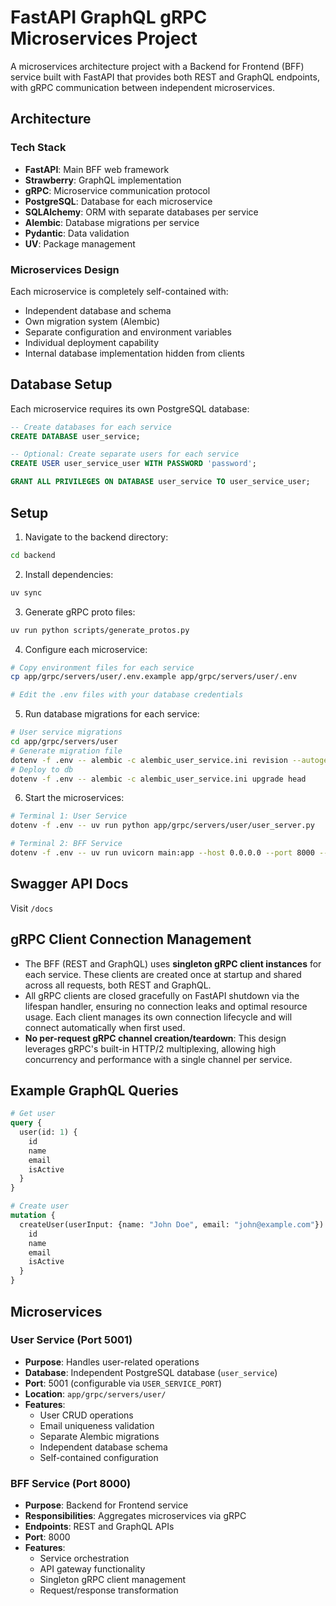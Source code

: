 # FastAPI GraphQL gRPC Microservices Project

A microservices architecture project with a Backend for Frontend (BFF) service built with FastAPI that provides both REST and GraphQL endpoints, with gRPC communication between independent microservices.

## Architecture

### Tech Stack
- **FastAPI**: Main BFF web framework
- **Strawberry**: GraphQL implementation
- **gRPC**: Microservice communication protocol
- **PostgreSQL**: Database for each microservice
- **SQLAlchemy**: ORM with separate databases per service
- **Alembic**: Database migrations per service
- **Pydantic**: Data validation
- **UV**: Package management

### Microservices Design
Each microservice is completely self-contained with:
- Independent database and schema
- Own migration system (Alembic)
- Separate configuration and environment variables
- Individual deployment capability
- Internal database implementation hidden from clients

## Database Setup

Each microservice requires its own PostgreSQL database:

```sql
-- Create databases for each service
CREATE DATABASE user_service;

-- Optional: Create separate users for each service
CREATE USER user_service_user WITH PASSWORD 'password';

GRANT ALL PRIVILEGES ON DATABASE user_service TO user_service_user;
```

## Setup

1. Navigate to the backend directory:
```bash
cd backend
```

2. Install dependencies:
```bash
uv sync
```

3. Generate gRPC proto files:
```bash
uv run python scripts/generate_protos.py
```

4. Configure each microservice:
```bash
# Copy environment files for each service
cp app/grpc/servers/user/.env.example app/grpc/servers/user/.env

# Edit the .env files with your database credentials
```

5. Run database migrations for each service:
```bash
# User service migrations
cd app/grpc/servers/user
# Generate migration file
dotenv -f .env -- alembic -c alembic_user_service.ini revision --autogenerate -m "Initial migration"
# Deploy to db
dotenv -f .env -- alembic -c alembic_user_service.ini upgrade head
```

6. Start the microservices:
```bash
# Terminal 1: User Service
dotenv -f .env -- uv run python app/grpc/servers/user/user_server.py

# Terminal 2: BFF Service
dotenv -f .env -- uv run uvicorn main:app --host 0.0.0.0 --port 8000 --reload
```

## Swagger API Docs

Visit `/docs`

## gRPC Client Connection Management

- The BFF (REST and GraphQL) uses **singleton gRPC client instances** for each service. These clients are created once at startup and shared across all requests, both REST and GraphQL.
- All gRPC clients are closed gracefully on FastAPI shutdown via the lifespan handler, ensuring no connection leaks and optimal resource usage. Each client manages its own connection lifecycle and will connect automatically when first used.
- **No per-request gRPC channel creation/teardown**: This design leverages gRPC's built-in HTTP/2 multiplexing, allowing high concurrency and performance with a single channel per service.

## Example GraphQL Queries

```graphql
# Get user
query {
  user(id: 1) {
    id
    name
    email
    isActive
  }
}

# Create user
mutation {
  createUser(userInput: {name: "John Doe", email: "john@example.com"}) {
    id
    name
    email
    isActive
  }
}
```

## Microservices

### User Service (Port 5001)
- **Purpose**: Handles user-related operations
- **Database**: Independent PostgreSQL database (`user_service`)
- **Port**: 5001 (configurable via `USER_SERVICE_PORT`)
- **Location**: `app/grpc/servers/user/`
- **Features**:
  - User CRUD operations
  - Email uniqueness validation
  - Separate Alembic migrations
  - Independent database schema
  - Self-contained configuration

### BFF Service (Port 8000)
- **Purpose**: Backend for Frontend service
- **Responsibilities**: Aggregates microservices via gRPC
- **Endpoints**: REST and GraphQL APIs
- **Port**: 8000
- **Features**:
  - Service orchestration
  - API gateway functionality
  - Singleton gRPC client management
  - Request/response transformation
